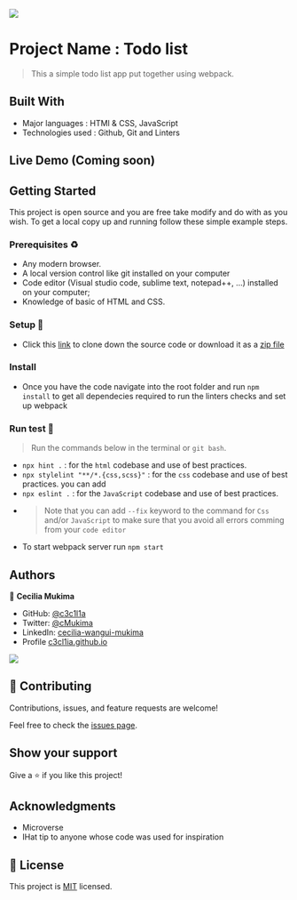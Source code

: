 ![](https://img.shields.io/badge/Microverse-blueviolet)

# Project Name : Todo list

>  This a simple todo list app put together using webpack. 
>
>

## Built With

- Major languages : HTMl & CSS, JavaScript
- Technologies used : Github, Git and Linters

## Live Demo (Coming soon)

>

## Getting Started

This project is open source and you are free take modify and do with as you wish. To get a local copy up and running follow these simple example steps.

### Prerequisites ♻️
- Any modern browser.
- A local version control like git installed on your computer
- Code editor (Visual studio code, sublime text, notepad++, ...) installed on your computer;
- Knowledge of  basic of HTML and CSS.

### Setup 🎰
-  Click this [link](https://github.com/c3c1l1a/Todo-list.git) to clone down the source code or download it as a [zip file](https://github.com/c3c1l1a/Todo-list/archive/refs/heads/main.zip)


### Install 
- Once you have the code navigate into the root folder and run `npm install` to get all dependecies required to run the linters checks and set up webpack

### Run test 🧪
> Run the commands below in the terminal or `git bash`.
- `npx hint .` : for the `html` codebase and use of best practices.
- `npx stylelint "**/*.{css,scss}"` :  for the `css` codebase and use of best practices. you can add 
- `npx eslint .` :  for the `JavaScript` codebase and use of best practices.
-  > Note that you can add `--fix` keyword to the command for `Css` and/or `JavaScript` to make sure that you avoid all errors comming from your `code editor`
- To start webpack server run `npm start`


## Authors

👤 **Cecilia Mukima**

- GitHub: [@c3c1l1a](https://github.com/c3c1l1a/)
- Twitter: [@cMukima](https://twitter.com/CMukima)
- LinkedIn: [cecilia-wangui-mukima](https://linkedin.com/in/linkedinhandle)
- Profile [c3cl1ia.github.io](https://c3c1l1a.github.io)


![](https://github-readme-stats.vercel.app/api?username=c3c1l1a&count_private=true&theme=dark&show_icons=true)



## 🤝 Contributing

Contributions, issues, and feature requests are welcome!

Feel free to check the [issues page](../../issues/).

## Show your support

Give a ⭐️ if you like this project!

## Acknowledgments
- Microverse
- IHat tip to anyone whose code was used for inspiration

## 📝 License

This project is [MIT](https://spdx.org/licenses/MIT.html) licensed.